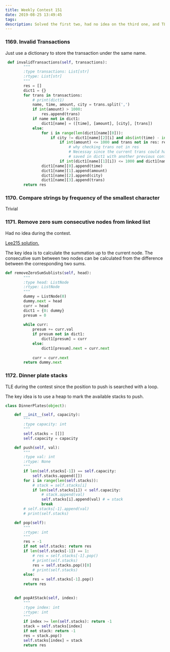 ```yaml
---
title: Weekly Contest 151
date: 2019-08-25 13:49:45
tags:
description: Solved the first two, had no idea on the third one, and TLE on the last one.
---
```


### 1169. Invalid Transactions

Just use a dictionary to store the transaction under the same name.

```python
 def invalidTransactions(self, transactions):
        """
        :type transactions: List[str]
        :rtype: List[str]
        """
        res = []
        dict1 = {}
        for trans in transactions:
            # print(dict1)
            name, time, amount, city = trans.split(',')
            if int(amount) > 1000:
                res.append(trans)
            if name not in dict1:
                dict1[name] = ([time], [amount], [city], [trans])
            else:
                for i in range(len(dict1[name][0])):
                    if city != dict1[name][2][i] and abs(int(time) - int(dict1[name][0][i])) <= 60:
                        if int(amount) <= 1000 and trans not in res: res.append(trans) 
                            # why checking trans not in res
                        	# Necessay since the current trans could have been 
                            # saved in dict1 with another previous conflict trans 
                        if int(dict1[name][1][i]) <= 1000 and dict1[name][3][i] not in res: res.append(dict1[name][3][i])
                dict1[name][0].append(time)
                dict1[name][1].append(amount)
                dict1[name][2].append(city)
                dict1[name][3].append(trans)
        return res
```

### 1170. Compare strings by frequency of the smallest character

Trivial

### 1171. Remove zero sum consecutive nodes from linked list

Had no idea during the contest. 

[Lee215 solution.](https://leetcode.com/problems/remove-zero-sum-consecutive-nodes-from-linked-list/discuss/366319/JavaC%2B%2BPython-Greedily-Skip-with-HashMap) 

The key idea is to calculate the summation up to the current node. The consecutive sum between two nodes can be calculated from the difference between the corresponding two sums.

```python
def removeZeroSumSublists(self, head):
        """
        :type head: ListNode
        :rtype: ListNode
        """
        dummy = ListNode(0)
        dummy.next = head
        curr = head
        dict1 = {0: dummy}
        presum = 0
        
        while curr:
            presum += curr.val
            if presum not in dict1:
                dict1[presum] = curr
            else:
                dict1[presum].next = curr.next
            
            curr = curr.next
        return dummy.next
```

### 1172. Dinner plate stacks

TLE during the contest since the position to push is searched with a loop.

The key idea is to use a heap to mark the available stacks to push.

```python
class DinnerPlates(object):

    def __init__(self, capacity):
        """
        :type capacity: int
        """
        self.stacks = [[]]
        self.capacity = capacity

    def push(self, val):
        """
        :type val: int
        :rtype: None
        """
        if len(self.stacks[-1]) == self.capacity:
            self.stacks.append([])
        for i in range(len(self.stacks)):
            # stack = self.stacks[i]
            if len(self.stacks[i]) < self.capacity:
                # stack.append(val)
                self.stacks[i].append(val) # = stack
                break
        # self.stacks[-1].append(val)
        # print(self.stacks)

    def pop(self):
        """
        :rtype: int
        """
        res = -1
        if not self.stacks: return res
        if len(self.stacks[-1]) == 1:
            # res = self.stacks[-1].pop()
            # print(self.stacks)
            res = self.stacks.pop()[0]
            # print(self.stacks)
        else:
            res = self.stacks[-1].pop()
        return res
            

    def popAtStack(self, index):
        """
        :type index: int
        :rtype: int
        """
        if index >= len(self.stacks): return -1
        stack = self.stacks[index]
        if not stack: return -1
        res = stack.pop()
        self.stacks[index] = stack
        return res
```



